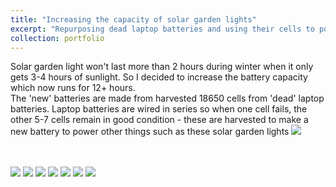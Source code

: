 ```yaml
---
title: "Increasing the capacity of solar garden lights"
excerpt: "Repurposing dead laptop batteries and using their cells to power solar garden lights <br/><img src='/images/gardenlight6.jpg'>" <br/> Please click above title to view more photos <br/>
collection: portfolio
---
```


Solar garden light won't last more than 2 hours during winter when it only gets 3-4 hours of sunlight. So I decided to increase the battery capacity which now runs for 12+ hours. <br/>
The 'new' batteries are made from harvested 18650 cells from 'dead' laptop batteries. Laptop batteries are wired in series so when one cell fails, the other 5-7 cells remain in good condition - these are harvested to make a new battery to power other things such as these solar garden lights
<img src='/images/harvest1.jpg'>

<br/>
<br/>
<img src='/images/gardenlight1.jpg'>
<img src='/images/gardenlight2.jpg'>
<img src='/images/gardenlight3.jpg'>
<img src='/images/gardenlight4.jpg'>
<img src='/images/gardenlight5.jpg'>
<img src='/images/gardenlight6.jpg'>
<img src='/images/gardenlight7.jpg'>
